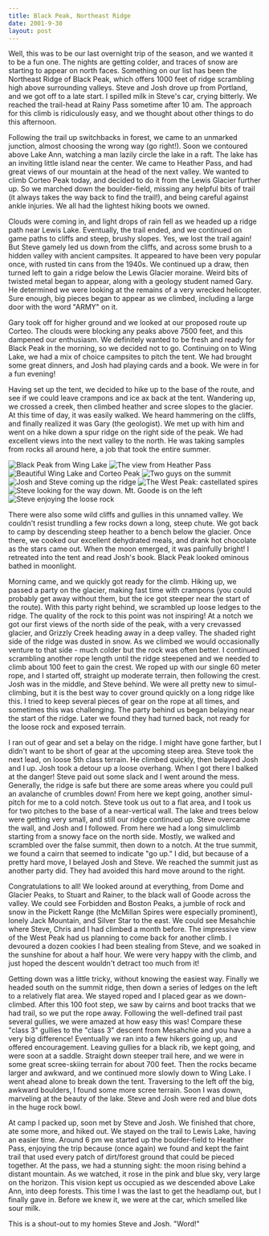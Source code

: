 ```yaml
---
title: Black Peak, Northeast Ridge
date: 2001-9-30
layout: post
---
```


Well, this was to be our last overnight trip of the season, and we
wanted it to be a fun one. The nights are getting colder, and traces
of snow are starting to appear on north faces. Something on our list
has been the Northeast Ridge of Black Peak, which offers 1000 feet of
ridge scrambling high above surrounding valleys. 
Steve and Josh drove
up from Portland, and we got off to a late start. I spilled milk in
Steve's car, crying bitterly.  We reached the trail-head at Rainy Pass
sometime after 10 am. The approach for this climb is ridiculously
easy, and we thought about other things to do this afternoon.


Following the trail up switchbacks in forest, we came to an unmarked
junction, almost choosing the wrong way (go right!). Soon we contoured
above Lake Ann, watching a man lazily circle the lake in a raft. The
lake has an inviting little island near the center. We came to Heather
Pass, and had great views of our mountain at the head of the next
valley. We wanted to climb Corteo Peak today, and decided to do it
from the Lewis Glacier further up. So we marched down the
boulder-field, missing any helpful bits of trail (it always takes the
way back to find the trail!), and being careful against ankle
injuries. We all had the lightest hiking boots we owned.


Clouds were coming in, and light drops of rain fell as we headed up a
ridge path near Lewis Lake.  Eventually, the trail ended, and we
continued on game paths to cliffs and steep, brushy slopes.  Yes, we
lost the trail again! But Steve gamely led us down from the cliffs,
and across some brush to a hidden valley with ancient campsites. It
appeared to have been very popular once, with rusted tin cans from the
1940s. We continued up a draw, then turned left to gain a ridge below
the Lewis Glacier moraine. Weird bits of twisted metal began to
appear, along with a geology student named Gary. He determined we were
looking at the remains of a very wrecked helicopter. Sure enough, big
pieces began to appear as we climbed, including a large door with the
word "ARMY" on it.


Gary took off for higher ground and we looked at our proposed route up
Corteo. The clouds were blocking any peaks above 7500 feet, and this
dampened our enthusiasm. We definitely wanted to be fresh and ready
for Black Peak in the morning, so we decided not to go. Continuing on
to Wing Lake, we had a mix of choice campsites to pitch the tent. We
had brought some great dinners, and Josh had playing cards and a
book. We were in for a fun evening!


Having set up the tent, we decided to hike up to the base of the
route, and see if we could leave crampons and ice ax back at the
tent. Wandering up, we crossed a creek, then climbed heather and scree
slopes to the glacier. At this time of day, it was easily walked. We
heard hammering on the cliffs, and finally realized it was Gary (the
geologist). We met up with him and went on a hike down a spur ridge on
the right side of the peak. We had excellent views into the next
valley to the north.  He was taking samples from rocks all around
here, a job that took the entire summer.



![Black Peak from Wing Lake](images/blackpeak.jpg)
![The view from Heather Pass](images/heatherpass.jpg)
![Beautiful Wing Lake and Corteo Peak](images/winglake.jpg)
![Two guys on the summit](images/sumblackpk.jpg)
![Josh and Steve coming up the ridge](images/niceridge.jpg)
![The West Peak: castellated spires](images/westpeak.jpg)
![Steve looking for the way down. Mt. Goode is on the left](images/stevefwdown.jpg)
![Steve enjoying the loose rock](images/steveupbp.jpg)

There were also some wild cliffs and gullies in this unnamed
valley. We couldn't resist trundling a few rocks down a long, steep
chute. We got back to camp by descending steep heather to a bench
below the glacier. Once there, we cooked our excellent dehydrated
meals, and drank hot chocolate as the stars came out. When the moon
emerged, it was painfully bright! I retreated into the tent and read
Josh's book. Black Peak looked ominous bathed in moonlight.


Morning came, and we quickly got ready for the climb. Hiking up, we
passed a party on the glacier, making fast time with crampons (you
could probably get away without them, but the ice got steeper near the
start of the route). With this party right behind, we scrambled up
loose ledges to the ridge.  The quality of the rock to this point was
not inspiring! At a notch we got our first views of the north side of
the peak, with a very crevassed glacier, and Grizzly Creek heading
away in a deep valley.  The shaded right side of the ridge was dusted
in snow. As we climbed we would occasionally venture to that side -
much colder but the rock was often better. I continued scrambling
another rope length until the ridge steepened and we needed to climb
about 100 feet to gain the crest. We roped up with our single 60 meter
rope, and I started off, straight up moderate terrain, then following
the crest.  Josh was in the middle, and Steve behind. We were all
pretty new to simul-climbing, but it is the best way to cover ground
quickly on a long ridge like this. I tried to keep several pieces of
gear on the rope at all times, and sometimes this was challenging. The
party behind us began belaying near the start of the ridge. Later we
found they had turned back, not ready for the loose rock and exposed
terrain.


I ran out of gear and set a belay on the ridge. I might have gone
farther, but I didn't want to be short of gear at the upcoming steep
area. Steve took the next lead, on loose 5th class terrain.  He
climbed quickly, then belayed Josh and I up. Josh took a detour up a
loose overhang. When I got there I balked at the danger! Steve paid
out some slack and I went around the mess. Generally, the ridge is
safe but there are some areas where you could pull an avalanche of
crumbles down! From here we kept going, another simul-pitch for me to
a cold notch. Steve took us out to a flat area, and I took us for two
pitches to the base of a near-vertical wall. The lake and trees below
were getting very small, and still our ridge continued up. Steve
overcame the wall, and Josh and I followed. From here we had a long
simulclimb starting from a snowy face on the north side.  Mostly, we
walked and scrambled over the false summit, then down to a notch. At
the true summit, we found a cairn that seemed to indicate "go up." I
did, but because of a pretty hard move, I belayed Josh and Steve. We
reached the summit just as another party did. They had avoided this
hard move around to the right.


Congratulations to all! We looked around at everything, from Dome and
Glacier Peaks, to Stuart and Rainer, to the black wall of Goode across
the valley. We could see Forbidden and Boston Peaks, a jumble of rock
and snow in the Pickett Range (the McMillan Spires were especially
prominent), lonely Jack Mountain, and Silver Star to the east. We
could see Mesahchie where Steve, Chris and I had climbed a month
before.  The impressive view of the West Peak had us planning to come
back for another climb.  I devoured a dozen cookies I had been
stealing from Steve, and we soaked in the sunshine for about a half
hour. We were very happy with the climb, and just hoped the descent
wouldn't detract too much from it!


Getting down was a little tricky, without knowing the easiest
way. Finally we headed south on the summit ridge, then down a series
of ledges on the left to a relatively flat area. We stayed roped and I
placed gear as we down-climbed. After this 100 foot step, we saw by
cairns and boot tracks that we had trail, so we put the rope
away. Following the well-defined trail past several gullies, we were
amazed at how easy this was! Compare these "class 3" gullies to the
"class 3" descent from Mesahchie and you have a very big difference!
Eventually we ran into a few hikers going up, and offered
encouragement. Leaving gullies for a black rib, we kept going, and
were soon at a saddle. Straight down steeper trail here, and we were
in some great scree-skiing terrain for about 700 feet. Then the rocks
became larger and awkward, and we continued more slowly down to Wing
Lake. I went ahead alone to break down the tent.  Traversing to the
left off the big, awkward boulders, I found some more scree
terrain. Soon I was down, marveling at the beauty of the lake. Steve
and Josh were red and blue dots in the huge rock bowl.


At camp I packed up, soon met by Steve and Josh. We finished that
chore, ate some more, and hiked out.  We stayed on the trail to Lewis
Lake, having an easier time. Around 6 pm we started up the
boulder-field to Heather Pass, enjoying the trip because (once again)
we found and kept the faint trail that used every patch of dirt/forest
ground that could be pieced together. At the pass, we had a stunning
sight: the moon rising behind a distant mountain. As we watched, it
rose in the pink and blue sky, very large on the horizon. This vision
kept us occupied as we descended above Lake Ann, into deep
forests. This time I was the last to get the headlamp out, but I
finally gave in. Before we knew it, we were at the car, which smelled
like sour milk.


This is a shout-out to my homies Steve and Josh. "Word!"


